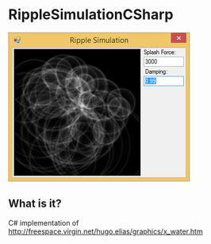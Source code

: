 # RippleSimulationCSharp

![Screenshot](Screenshots/latest.png)

## What is it? 

C# implementation of http://freespace.virgin.net/hugo.elias/graphics/x_water.htm
